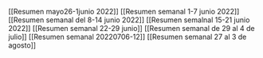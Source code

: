 [[Resumen mayo26-1junio 2022]]
[[Resumen semanal 1-7 junio 2022]]
[[Resumen semanal del 8-14 junio 2022]]
[[Resumen semalnal 15-21 junio 2022]]
[[Resumen semanal 22-29 junio]]
[[Resumen semanal de 29 al 4 de julio]]
[[Resumen semanal 20220706-12]]
[[Resumen semanal 27 al 3 de agosto]]
